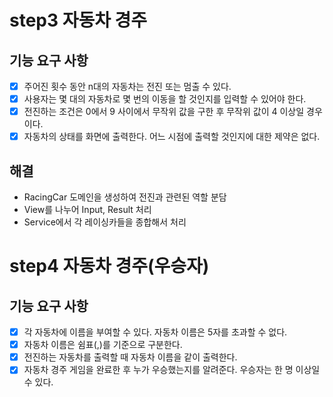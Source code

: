 # step3 자동차 경주

## 기능 요구 사항

- [x] 주어진 횟수 동안 n대의 자동차는 전진 또는 멈출 수 있다.
- [x] 사용자는 몇 대의 자동차로 몇 번의 이동을 할 것인지를 입력할 수 있어야 한다.
- [x] 전진하는 조건은 0에서 9 사이에서 무작위 값을 구한 후 무작위 값이 4 이상일 경우이다.
- [x] 자동차의 상태를 화면에 출력한다. 어느 시점에 출력할 것인지에 대한 제약은 없다.

## 해결

* RacingCar 도메인을 생성하여 전진과 관련된 역할 분담
* View를 나누어 Input, Result 처리
* Service에서 각 레이싱카들을 종합해서 처리

# step4 자동차 경주(우승자)

## 기능 요구 사항

- [x] 각 자동차에 이름을 부여할 수 있다. 자동차 이름은 5자를 초과할 수 없다.
- [x] 자동차 이름은 쉼표(,)를 기준으로 구분한다.
- [x] 전진하는 자동차를 출력할 때 자동차 이름을 같이 출력한다.
- [x] 자동차 경주 게임을 완료한 후 누가 우승했는지를 알려준다. 우승자는 한 명 이상일 수 있다.
